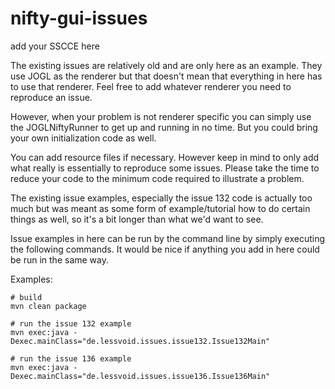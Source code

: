 # nifty-gui-issues
add your SSCCE here

The existing issues are relatively old and are only here as an example. They use JOGL as the renderer but that doesn't
mean that everything in here has to use that renderer. Feel free to add whatever renderer you need to reproduce an issue.

However, when your problem is not renderer specific you can simply use the JOGLNiftyRunner to get up and running in
no time. But you could bring your own initialization code as well.

You can add resource files if necessary. However keep in mind to only add what really is essentially to reproduce some
issues. Please take the time to reduce your code to the minimum code required to illustrate a problem.

The existing issue examples, especially the issue 132 code is actually too much but was meant as some form of example/tutorial
how to do certain things as well, so it's a bit longer than what we'd want to see.

Issue examples in here can be run by the command line by simply executing the following commands. It would be nice if
anything you add in here could be run in the same way.

Examples:

```
# build
mvn clean package

# run the issue 132 example
mvn exec:java -Dexec.mainClass="de.lessvoid.issues.issue132.Issue132Main"

# run the issue 136 example
mvn exec:java -Dexec.mainClass="de.lessvoid.issues.issue136.Issue136Main"
```
